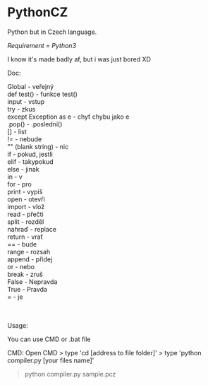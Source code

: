 # PythonCZ
Python but in Czech language.

*Requirement = Python3*

I know it's made badly af, but i was just bored XD


Doc:

Global - veřejný<br>
def test() - funkce test()<br>
input - vstup<br>
try - zkus<br>
except Exception as e - chyť chybu jako e<br>
.pop() - .poslední()<br>
[] - list<br>
!= - nebude<br>
"" (blank string) - nic<br>
if - pokud, jestli<br>
elif - takypokud<br>
else - jinak<br>
in - v<br>
for - pro<br>
print - vypiš<br>
open - otevři<br>
import - vlož<br>
read - přečti<br>
split - rozděl<br>
nahraď - replace<br>
return - vrať<br>
== - bude<br>
range - rozsah<br>
append - přidej<br>
or - nebo<br>
break - zruš<br>
False - Nepravda<br>
True - Pravda<br>
= - je<br>

<br><br>
Usage:

You can use CMD or .bat file

CMD:
Open CMD > type 'cd [address to file folder]' > type 'python compiler.py [your files name]'
  
>python compiler.py sample.pcz
  
